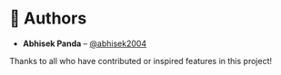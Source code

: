 # 👥 Authors

- **Abhisek Panda** – [@abhisek2004](https://github.com/abhisek2004)

Thanks to all who have contributed or inspired features in this project!

